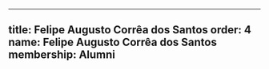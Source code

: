 ---
  title: Felipe Augusto Corrêa dos Santos
  order: 4
  name: Felipe Augusto Corrêa dos Santos
  membership: Alumni
  ---
  